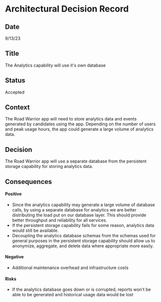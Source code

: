 # Architectural Decision Record
## Date
9/13/23 

## Title
The Analytics capability will use it's own database

## Status
Accepted

## Context
The Road Warrior app will need to store analytics data and events generated by candidates using the app. Depending on the number of users and peak usage hours, the app could generate a large volume of analytics data.

## Decision
The Road Warrior app will use a separate database from the persistent storage capability for storing analytics data.

## Consequences
#### Positive
- Since the analytics capability may generate a large volume of database calls, by using a separate database for analytics we are better distributing the load put on our database layer. This should provide better throughput and reliability for all services.
- If the persistent storage capability fails for some reason, analytics data would still be available.
- Decoupling the analytics database schemas from the schemas used for general purposes in the persistent storage capability should allow us to anonymize, aggregate, and delete data where appropriate more easily.

#### Negative
- Additional maintenance overhead and infrastructure costs
#### Risks
- If the analytics database goes down or is corrupted, reports won't be able to be generated and historical usage data would be lost


